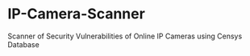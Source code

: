 # IP-Camera-Scanner

Scanner of Security Vulnerabilities of Online IP Cameras using Censys Database
